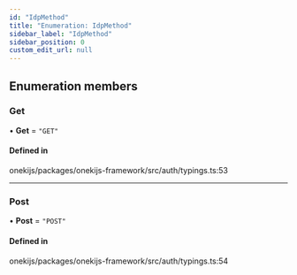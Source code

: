 ```yaml
---
id: "IdpMethod"
title: "Enumeration: IdpMethod"
sidebar_label: "IdpMethod"
sidebar_position: 0
custom_edit_url: null
---
```


## Enumeration members

### Get

• **Get** = `"GET"`

#### Defined in

onekijs/packages/onekijs-framework/src/auth/typings.ts:53

___

### Post

• **Post** = `"POST"`

#### Defined in

onekijs/packages/onekijs-framework/src/auth/typings.ts:54
